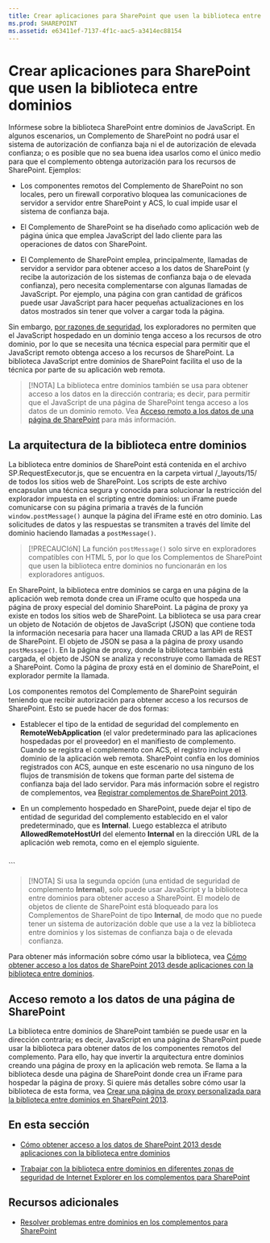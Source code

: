 ```yaml
---
title: Crear aplicaciones para SharePoint que usen la biblioteca entre dominios
ms.prod: SHAREPOINT
ms.assetid: e63411ef-7137-4f1c-aac5-a3414ec88154
---
```



# Crear aplicaciones para SharePoint que usen la biblioteca entre dominios
Infórmese sobre la biblioteca SharePoint entre dominios de JavaScript.
En algunos escenarios, un Complemento de SharePoint no podrá usar el sistema de autorización de confianza baja ni el de autorización de elevada confianza; o es posible que no sea buena idea usarlos como el único medio para que el complemento obtenga autorización para los recursos de SharePoint. Ejemplos:
  
    
    


- Los componentes remotos del Complemento de SharePoint no son locales, pero un firewall corporativo bloquea las comunicaciones de servidor a servidor entre SharePoint y ACS, lo cual impide usar el sistema de confianza baja.
    
  
- El Complemento de SharePoint se ha diseñado como aplicación web de página única que emplea JavaScript del lado cliente para las operaciones de datos con SharePoint.
    
  
- El Complemento de SharePoint emplea, principalmente, llamadas de servidor a servidor para obtener acceso a los datos de SharePoint (y recibe la autorización de los sistemas de confianza baja o de elevada confianza), pero necesita complementarse con algunas llamadas de JavaScript. Por ejemplo, una página con gran cantidad de gráficos puede usar JavaScript para hacer pequeñas actualizaciones en los datos mostrados sin tener que volver a cargar toda la página.
    
  

Sin embargo,  [por razones de seguridad](http://msdn.microsoft.com/es-es/library%28d=robot%29/cc709423(d=robot,l=es-es,v=vs.85).aspx), los exploradores no permiten que el JavaScript hospedado en un dominio tenga acceso a los recursos de otro dominio, por lo que se necesita una técnica especial para permitir que el JavaScript remoto obtenga acceso a los recursos de SharePoint. La biblioteca JavaScript entre dominios de SharePoint facilita el uso de la técnica por parte de su aplicación web remota.
  
    
    


> [!NOTA]
> La biblioteca entre dominios también se usa para obtener acceso a los datos en la dirección contraria; es decir, para permitir que el JavaScript de una página de SharePoint tenga acceso a los datos de un dominio remoto. Vea  [Acceso remoto a los datos de una página de SharePoint](#ReverseDirection) para más información.
  
    
    


## La arquitectura de la biblioteca entre dominios

La biblioteca entre dominios de SharePoint está contenida en el archivo SP.RequestExecutor.js, que se encuentra en la carpeta virtual /_layouts/15/ de todos los sitios web de SharePoint. Los scripts de este archivo encapsulan una técnica segura y conocida para solucionar la restricción del explorador impuesta en el scripting entre dominios: un iFrame puede comunicarse con su página primaria a través de la función  `window.postMessage()` aunque la página del iFrame esté en otro dominio. Las solicitudes de datos y las respuestas se transmiten a través del límite del dominio haciendo llamadas a `postMessage()`.
  
    
    

> [!PRECAUCIóN]
> La función  `postMessage()` solo sirve en exploradores compatibles con HTML 5, por lo que los Complementos de SharePoint que usen la biblioteca entre dominios no funcionarán en los exploradores antiguos.
  
    
    

En SharePoint, la biblioteca entre dominios se carga en una página de la aplicación web remota donde crea un iFrame oculto que hospeda una página de proxy especial del dominio SharePoint. La página de proxy ya existe en todos los sitios web de SharePoint. La biblioteca se usa para crear un objeto de Notación de objetos de JavaScript (JSON) que contiene toda la información necesaria para hacer una llamada CRUD a las API de REST de SharePoint. El objeto de JSON se pasa a la página de proxy usando  `postMessage()`. En la página de proxy, donde la biblioteca también está cargada, el objeto de JSON se analiza y reconstruye como llamada de REST a SharePoint. Como la página de proxy está en el dominio de SharePoint, el explorador permite la llamada.
  
    
    
Los componentes remotos del Complemento de SharePoint seguirán teniendo que recibir autorización para obtener acceso a los recursos de SharePoint. Esto se puede hacer de dos formas:
  
    
    

- Establecer el tipo de la entidad de seguridad del complemento en **RemoteWebApplication** (el valor predeterminado para las aplicaciones hospedadas por el proveedor) en el manifiesto de complemento. Cuando se registra el complemento con ACS, el registro incluye el dominio de la aplicación web remota. SharePoint confía en los dominios registrados con ACS, aunque en este escenario no usa ninguno de los flujos de transmisión de tokens que forman parte del sistema de confianza baja del lado servidor. Para más información sobre el registro de complementos, vea [Registrar complementos de SharePoint 2013](register-sharepoint-add-ins-2013.md). 
    
  
- En un complemento hospedado en SharePoint, puede dejar el tipo de entidad de seguridad del complemento establecido en el valor predeterminado, que es **Internal**. Luego establezca el atributo **AllowedRemoteHostUrl** del elemento **Internal** en la dirección URL de la aplicación web remota, como en el ejemplo siguiente.
    
  ```
  
<AppPrincipal>
  <Internal AllowedRemoteHostUrl="https://example.com/Home.html" />
</AppPrincipal>
  ```


> [!NOTA]
> Si usa la segunda opción (una entidad de seguridad de complemento **Internal**), solo puede usar JavaScript y la biblioteca entre dominios para obtener acceso a SharePoint. El modelo de objetos de cliente de SharePoint está bloqueado para los Complementos de SharePoint de tipo **Internal**, de modo que no puede tener un sistema de autorización doble que use a la vez la biblioteca entre dominios y los sistemas de confianza baja o de elevada confianza. 
  
    
    

Para obtener más información sobre cómo usar la biblioteca, vea  [Cómo obtener acceso a los datos de SharePoint 2013 desde aplicaciones con la biblioteca entre dominios](access-sharepoint-2013-data-from-add-ins-using-the-cross-domain-library.md).
  
    
    

## Acceso remoto a los datos de una página de SharePoint
<a name="ReverseDirection"> </a>

La biblioteca entre dominios de SharePoint también se puede usar en la dirección contraria; es decir, JavaScript en una página de SharePoint puede usar la biblioteca para obtener datos de los componentes remotos del complemento. Para ello, hay que invertir la arquitectura entre dominios creando una página de proxy en la aplicación web remota. Se llama a la biblioteca desde una página de SharePoint donde crea un iFrame para hospedar la página de proxy. Si quiere más detalles sobre cómo usar la biblioteca de esta forma, vea  [Crear una página de proxy personalizada para la biblioteca entre dominios en SharePoint 2013](create-a-custom-proxy-page-for-the-cross-domain-library-in-sharepoint-2013.md).
  
    
    

## En esta sección
<a name="ReverseDirection"> </a>


-  [Cómo obtener acceso a los datos de SharePoint 2013 desde aplicaciones con la biblioteca entre dominios](access-sharepoint-2013-data-from-add-ins-using-the-cross-domain-library.md)
    
  
-  [Trabajar con la biblioteca entre dominios en diferentes zonas de seguridad de Internet Explorer en los complementos para SharePoint](work-with-the-cross-domain-library-across-different-internet-explorer-security-z.md)
    
  

## Recursos adicionales
<a name="ReverseDirection"> </a>


-  [Resolver problemas entre dominios en los complementos para SharePoint](http://blogs.msdn.com/b/officeapps/archive/2012/11/29/solving-cross-domain-problems-in-apps-for-sharepoint.aspx)
    
  


